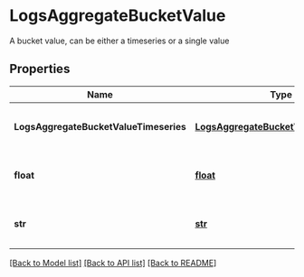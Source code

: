 # LogsAggregateBucketValue

A bucket value, can be either a timeseries or a single value

## Properties

| Name                                   | Type                                                                            | Description                                 | Notes |
| -------------------------------------- | ------------------------------------------------------------------------------- | ------------------------------------------- | ----- |
| **LogsAggregateBucketValueTimeseries** | [**LogsAggregateBucketValueTimeseries**](LogsAggregateBucketValueTimeseries.md) | Container class of the relevant properties. |
| **float**                              | [**float**](float.md)                                                           | Container class of the relevant properties. |
| **str**                                | [**str**](str.md)                                                               | Container class of the relevant properties. |

[[Back to Model list]](README.md#documentation-for-models) [[Back to API list]](README.md#documentation-for-api-endpoints) [[Back to README]](README.md)
